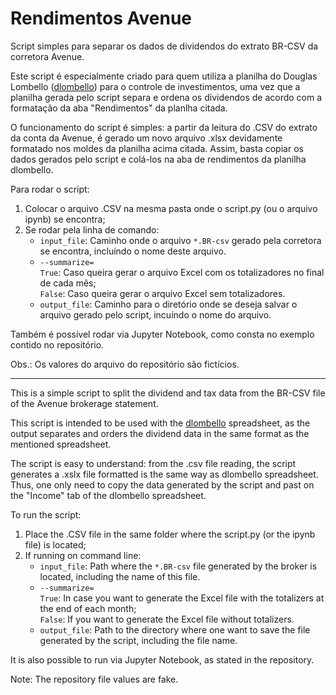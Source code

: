 # Rendimentos Avenue
 Script simples para separar os dados de dividendos do extrato BR-CSV da corretora Avenue.

 Este script é especialmente criado para quem utiliza a planilha do Douglas Lombello ([dlombello](https://www.dlombelloplanilhas.com/)) para
 o controle de investimentos, uma vez que a planilha gerada pelo script separa e ordena os dividendos de acordo com a formatação da aba "Rendimentos"
 da planlha citada.

 O funcionamento do script é simples: a partir da leitura do .CSV do extrato da conta da Avenue, é gerado
 um novo arquivo .xlsx devidamente formatado nos moldes da planilha acima citada. Assim, basta copiar os
 dados gerados pelo script e colá-los na aba de rendimentos da planilha dlombello.

Para rodar o script:
 1. Colocar o arquivo .CSV na mesma pasta onde o script.py (ou o arquivo ipynb) se encontra;
 2. Se rodar pela linha de comando:
    - ```input_file```: Caminho onde o arquivo ```*.BR-csv``` gerado pela corretora se encontra, incluíndo o nome deste arquivo.
    - ```--summarize=``` \
      ```True```: Caso queira gerar o arquivo Excel com os totalizadores no final de cada mês; \
      ```False```: Caso queira gerar o arquivo Excel sem totalizadores.
    - ```output_file```: Caminho para o diretório onde se deseja salvar o arquivo gerado pelo script, incuíndo o nome do arquivo.

Também é possível rodar via Jupyter Notebook, como consta no exemplo contido no repositório.

Obs.: Os valores do arquivo do repositório são fictícios.

---
This is a simple script to split the dividend and tax data from the BR-CSV file of the Avenue brokerage statement.

This script is intended to be used with the [dlombello](https://www.dlombelloplanilhas.com/) spreadsheet, as the output separates and orders the dividend
data in the same format as the mentioned spreadsheet.

The script is easy to understand: from the .csv file reading, the script generates a .xslx file formatted is the same 
way as dlombello spreadsheet. Thus, one only need to copy the data generated by the script and past on the "Income" tab 
of the dlombello spreadsheet.

To run the script:
 1. Place the .CSV file in the same folder where the script.py (or the ipynb file) is located;
 2. If running on command line:
    - ```input_file```: Path where the ```*.BR-csv``` file generated by the broker is located, including the name of this file.
    - ```--summarize=``` \
      ```True```: In case you want to generate the Excel file with the totalizers at the end of each month; \
      ```False```: If you want to generate the Excel file without totalizers.
    - ```output_file```: Path to the directory where one want to save the file generated by the script, including the file name.
 
It is also possible to run via Jupyter Notebook, as stated in the repository.

Note: The repository file values are fake.
